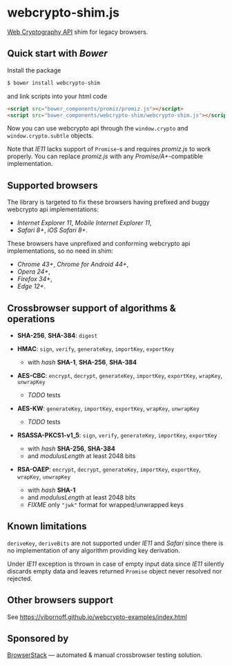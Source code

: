 webcrypto-shim.js
=================

[Web Cryptography API](www.w3.org/TR/WebCryptoAPI/) shim for legacy browsers.

Quick start with _Bower_
------------------------

Install the package

```sh
$ bower install webcrypto-shim
```

and link scripts into your html code

```html
<script src="bower_components/promiz/promiz.js"></script>
<script src="bower_components/webcrypto-shim/webcrypto-shim.js"></script>
```

Now you can use webcrypto api through the `window.crypto` and `window.crypto.subtle` objects.

Note that _IE11_ lacks support of `Promise`-s and requires _promiz.js_ to work properly. You can replace _promiz.js_ with any _Promise/A+_-compatible implementation.

Supported browsers
------------------

The library is targeted to fix these browsers having prefixed and buggy webcrypto api implementations:
* _Internet Explorer 11_, _Mobile Internet Explorer 11_,
* _Safari 8+_, _iOS Safari 8+_.

These browsers have unprefixed and conforming webcrypto api implementations, so no need in shim:
* _Chrome 43+_, _Chrome for Android 44+_,
* _Opera 24+_,
* _Firefox 34+_,
* _Edge 12+_.

Crossbrowser support of algorithms & operations
-----------------------------------------------

* **SHA-256**, **SHA-384**: `digest`

* **HMAC**: `sign`, `verify`, `generateKey`, `importKey`, `exportKey`
  * with _hash_ **SHA-1**, **SHA-256**, **SHA-384**

* **AES-CBC**: `encrypt`, `decrypt`, `generateKey`, `importKey`, `exportKey`, `wrapKey`, `unwrapKey`
  * _TODO_ tests

* **AES-KW**: `generateKey`, `importKey`, `exportKey`, `wrapKey`, `unwrapKey`
  * _TODO_ tests

* **RSASSA-PKCS1-v1\_5**: `sign`, `verify`, `generateKey`, `importKey`, `exportKey`
  * with _hash_ **SHA-256**, **SHA-384**
  * and _modulusLength_ at least 2048 bits

* **RSA-OAEP**: `encrypt`, `decrypt`, `generateKey`, `importKey`, `exportKey`, `wrapKey`, `unwrapKey`
  * with _hash_ **SHA-1**
  * and _modulusLength_ at least 2048 bits
  * _FIXME_ only `"jwk"` format for wrapped/unwrapped keys

Known limitations
-----------------

`deriveKey`, `deriveBits` are not supported under _IE11_ and _Safari_  since there is no implementation of any algorithm providing key derivation.

Under _IE11_ exception is thrown in case of empty input data since _IE11_ silently discards empty data and leaves returned `Promise` object never resolved nor rejected.

Other browsers support
----------------------

See https://vibornoff.github.io/webcrypto-examples/index.html

Sponsored by
------------

[BrowserStack](https://browserstack.com) — automated & manual crossbrowser testing solution.
